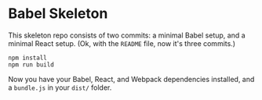 # Babel Skeleton

This skeleton repo consists of two commits: a minimal Babel setup, and a minimal React setup. (Ok, with the `README` file, now it's three commits.)

```
npm install
npm run build
```

Now you have your Babel, React, and Webpack dependencies installed, and a `bundle.js` in your `dist/` folder.
